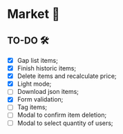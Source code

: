 # Market 🛒

## TO-DO 🛠️

- [x] Gap list items;
- [x] Finish historic items;
- [x] Delete items and recalculate price;
- [x] Light mode;
- [ ] Download json items;
- [x] Form validation;
- [ ] Tag items;
- [ ] Modal to confirm item deletion;
- [ ] Modal to select quantity of users;
